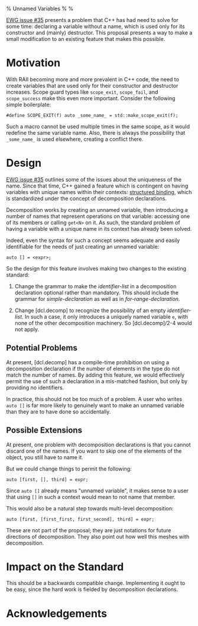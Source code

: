 % Unnamed Variables
%
%

[EWG issue #35][ewg35] presents a problem that C++ has had need to solve for some time: declaring a variable without a name, which is used only for its constructor and (mainly) destructor. This proposal presents a way to make a small modification to an existing feature that makes this possible.

# Motivation

With RAII becoming more and more prevalent in C++ code, the need to create variables that are used only for their constructor and destructor increases. Scope guard types like `scope_exit`, `scope_fail`, and `scope_success` make this even more important. Consider the following simple boilerplate:

````
#define SCOPE_EXIT(f) auto _some_name_ = std::make_scope_exit(f);
````

Such a macro cannot be used multiple times in the same scope, as it would redefine the same variable name. Also, there is always the possibility that `_some_name_` is used elsewhere, creating a conflict there.

# Design

[EWG issue #35][ewg35] outlines some of the issues about the uniqueness of the name. Since that time, C++ gained a feature which is contingent on having variables with unique names within their contexts: [structured binding][sbinding], which is standardized under the concept of decomposition declarations.

Decomposition works by creating an unnamed variable, then introducing a number of names that represent operations on that variable: accessing one of its members or calling `get<N>` on it. As such, the standard problem of having a variable with a unique name in its context has already been solved.

Indeed, even the syntax for such a concept seems adequate and easily identifiable for the needs of just creating an unnamed variable:

````
auto [] = <expr>;
````

So the design for this feature involves making two changes to the existing standard:

1. Change the grammar to make the *identifier-list* in a decomposition declaration optional rather than mandatory. This should include the grammar for *simple-declaration* as well as in *for-range-declaration*.

2. Change [dcl.decomp] to recognize the possibility of an empty *identifier-list*. In such a case, it only introduces a uniquely named variable `e`, with none of the other decomposition machinery. So [dcl.decomp]/2-4 would not apply.

## Potential Problems

At present, [dcl.decomp] has a compile-time prohibition on using a decomposition declaration if the number of elements in the type do not match the number of names. By adding this feature, we would effectively permit the use of such a declaration in a mis-matched fashion, but only by providing no identifiers.

In practice, this should not be too much of a problem. A user who writes `auto []` is far more likely to genuinely want to make an unnamed variable than they are to have done so accidentally.

## Possible Extensions

At present, one problem with decomposition declarations is that you cannot discard one of the names. If you want to skip one of the elements of the object, you still have to name it.

But we could change things to permit the following:

````
auto [first, [], third] = expr;
````

Since `auto []` already means "unnamed variable", it makes sense to a user that using `[]` in such a context would mean to not name that member.

This would also be a natural step towards multi-level decomposition:

````
auto [first, [first_first, first_second], third] = expr;
````

These are not part of the proposal; they are just notations for future directions of decomposition. They also point out how well this meshes with decomposition.

# Impact on the Standard

This should be a backwards compatible change. Implementing it ought to be easy, since the hard work is fielded by decomposition declarations.

# Acknowledgements


[ewg35]: https://cplusplus.github.io/EWG/ewg-active.html#35
[sbinding]: http://wg21.link/P0144
